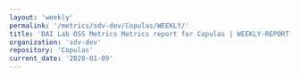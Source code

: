 ```yaml
---
layout: 'weekly'
permalink: '/metrics/sdv-dev/Copulas/WEEKLY/'
title: 'DAI Lab OSS Metrics Metrics report for Copulas | WEEKLY-REPORT-2020-01-09'
organization: 'sdv-dev'
repository: 'Copulas'
current_date: '2020-01-09'
---
```

